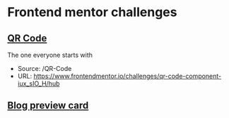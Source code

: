 # Frontend mentor challenges

## [QR Code](https://playgrounds.sambot.dev/QR-code/)
The one everyone starts with
- Source: /QR-Code 
- URL: https://www.frontendmentor.io/challenges/qr-code-component-iux_sIO_H/hub

## [Blog preview card](https://playgrounds.sambot.dev/Blog-card)
